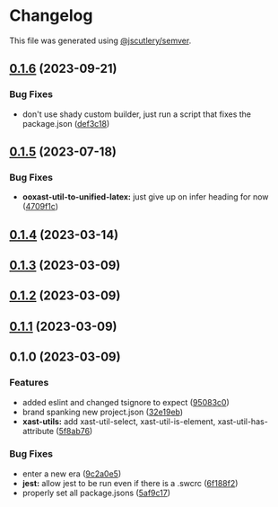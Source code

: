 # Changelog

This file was generated using [@jscutlery/semver](https://github.com/jscutlery/semver).

## [0.1.6](https://github.com/TrialAndErrorOrg/parsers/compare/xast-util-has-attribute-0.1.5...xast-util-has-attribute-0.1.6) (2023-09-21)


### Bug Fixes

* don't use shady custom builder, just run a script that fixes the package.json ([def3c18](https://github.com/TrialAndErrorOrg/parsers/commit/def3c1844ae0a0d547de2b0a01689a302b58ab61))

## [0.1.5](https://github.com/TrialAndErrorOrg/parsers/compare/xast-util-has-attribute-0.1.4...xast-util-has-attribute-0.1.5) (2023-07-18)


### Bug Fixes

* **ooxast-util-to-unified-latex:** just give up on infer heading for now ([4709f1c](https://github.com/TrialAndErrorOrg/parsers/commit/4709f1cbe5fe8bb3e6fbc3ade8f5c92c8c71afb1))

## [0.1.4](https://github.com/TrialAndErrorOrg/parsers/compare/xast-util-has-attribute-0.1.3...xast-util-has-attribute-0.1.4) (2023-03-14)

## [0.1.3](https://github.com/TrialAndErrorOrg/parsers/compare/xast-util-has-attribute-0.1.2...xast-util-has-attribute-0.1.3) (2023-03-09)

## [0.1.2](https://github.com/TrialAndErrorOrg/parsers/compare/xast-util-has-attribute-0.1.1...xast-util-has-attribute-0.1.2) (2023-03-09)

## [0.1.1](https://github.com/TrialAndErrorOrg/parsers/compare/xast-util-has-attribute-0.1.0...xast-util-has-attribute-0.1.1) (2023-03-09)

## 0.1.0 (2023-03-09)


### Features

* added eslint and changed tsignore to expect ([95083c0](https://github.com/TrialAndErrorOrg/parsers/commit/95083c07fc19aeb3a4dc2fa0ecbb2597a86c11fa))
* brand spanking new project.json ([32e19eb](https://github.com/TrialAndErrorOrg/parsers/commit/32e19ebf3f71c80336f637297d8f4db274d098bf))
* **xast-utils:** add xast-util-select, xast-util-is-element, xast-util-has-attribute ([5f8ab76](https://github.com/TrialAndErrorOrg/parsers/commit/5f8ab764a09da5debb4200ac3a996ced2ca2bbf4))


### Bug Fixes

* enter a new era ([9c2a0e5](https://github.com/TrialAndErrorOrg/parsers/commit/9c2a0e505472c43d384f3cc78543ad90877b7c3d))
* **jest:** allow jest to be run even if there is a .swcrc ([6f188f2](https://github.com/TrialAndErrorOrg/parsers/commit/6f188f2a06922ee00d9367b29e666894e48c6c1e))
* properly set all package.jsons ([5af9c17](https://github.com/TrialAndErrorOrg/parsers/commit/5af9c177be9910511844c481ca59cfcc7bd9b0f6))
